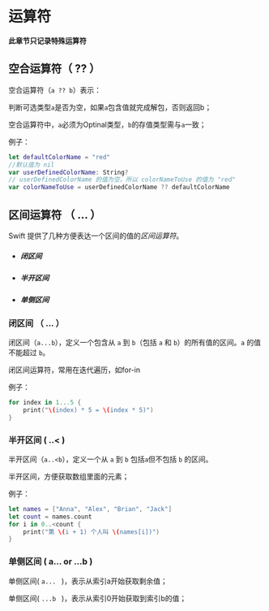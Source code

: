 # 运算符

**此章节只记录特殊运算符**

## 空合运算符（ ?? ）

空合运算符（`a ?? b`）表示：

判断可选类型`a`是否为空，如果`a`包含值就完成解包，否则返回b；

空合运算符中，`a`必须为Optinal类型，`b`的存值类型需与`a`一致；

例子：

```swift
let defaultColorName = "red"
//默认值为 nil
var userDefinedColorName: String?   
// userDefinedColorName 的值为空，所以 colorNameToUse 的值为 "red"
var colorNameToUse = userDefinedColorName ?? defaultColorName
```



## 区间运算符 （ ... ）

Swift 提供了几种方便表达一个区间的值的*区间运算符*。

- ##### 闭区间
- ##### 半开区间
- ##### 单侧区间

### 闭区间 （ ... ）

闭区间（`a...b`），定义一个包含从 `a` 到 `b`（包括 `a` 和 `b`）的所有值的区间。`a` 的值不能超过 `b`。

闭区间运算符，常用在迭代遍历，如for-in 

例子：

```swift
for index in 1...5 {
    print("\(index) * 5 = \(index * 5)")
}
```

### 半开区间 ( ..< )

半开区间（`a..<b`），定义一个从 `a` 到 `b` 包括`a`但不包括 `b` 的区间。

半开区间，方便获取数组里面的元素；

例子：

```swift
let names = ["Anna", "Alex", "Brian", "Jack"]
let count = names.count
for i in 0..<count {
    print("第 \(i + 1) 个人叫 \(names[i])")
}
```

### 单侧区间 ( a... or ...b )

单侧区间( `a... ` )，表示从索引a开始获取剩余值；

单侧区间( `...b ` )，表示从索引0开始获取到索引b的值；

